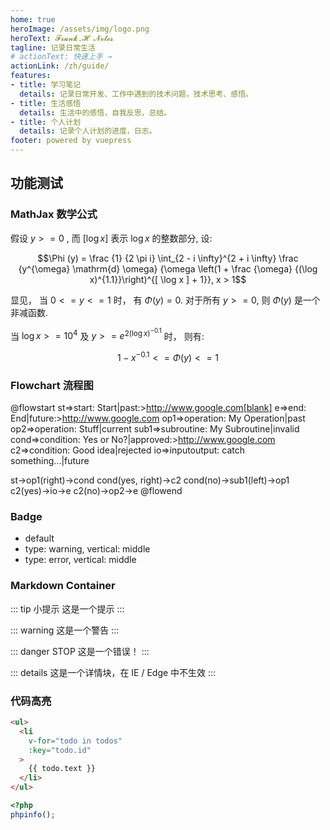 ```yaml
---
home: true
heroImage: /assets/img/logo.png
heroText: 𝓕𝓻𝓪𝓷𝓴.𝓗 𝓝𝓸𝓽𝓮𝓼
tagline: 记录日常生活
# actionText: 快速上手 →
actionLink: /zh/guide/
features:
- title: 学习笔记
  details: 记录日常开发、工作中遇到的技术问题，技术思考、感悟。
- title: 生活感悟
  details: 生活中的感悟，自我反思，总结。
- title: 个人计划
  details: 记录个人计划的进度，日志。
footer: powered by vuepress
---
```



## 功能测试


### MathJax 数学公式

假设 $y >= 0$ , 而 $[\log x]$ 表示 $\log x$ 的整数部分, 设:

$$\Phi (y) = \frac {1} {2 \pi i} \int_{2 - i \infty}^{2 + i \infty} \frac {y^{\omega} \mathrm{d} \omega} {\omega \left(1 + \frac {\omega} {(\log x)^{1.1}}\right)^{[ \log x ] + 1}}, x > 1$$

显见， 当 $0 <= y <= 1$ 时， 有 $\Phi(y) = 0$. 对于所有 $y >= 0$, 则 $\Phi(y)$ 是一个非减函数.

当 $\log x>= 10^4$ 及 $y>= e^{2{(\log x)}^{-0.1}}$ 时， 则有:

$$1 - x^{- 0.1} <= \Phi (y) <= 1$$


### Flowchart 流程图

@flowstart
st=>start: Start|past:>http://www.google.com[blank]
e=>end: End|future:>http://www.google.com
op1=>operation: My Operation|past
op2=>operation: Stuff|current
sub1=>subroutine: My Subroutine|invalid
cond=>condition: Yes
or No?|approved:>http://www.google.com
c2=>condition: Good idea|rejected
io=>inputoutput: catch something...|future

st->op1(right)->cond
cond(yes, right)->c2
cond(no)->sub1(left)->op1
c2(yes)->io->e
c2(no)->op2->e
@flowend


### Badge

- default <Badge text="Hello" />
- type: warning, vertical: middle <Badge text="Hello" type="warning" vertical="middle" />
- type: error, vertical: middle <Badge text="Hello" type="error" vertical="middle" />


### Markdown Container

::: tip 小提示
这是一个提示
:::

::: warning
这是一个警告
:::

::: danger STOP
这是一个错误！
:::

::: details
这是一个详情块，在 IE / Edge 中不生效
:::


### 代码高亮

```html {3-4,6}
<ul>
  <li
    v-for="todo in todos"
    :key="todo.id"
  >
    {{ todo.text }}
  </li>
</ul>
```

```php
<?php
phpinfo();
```
